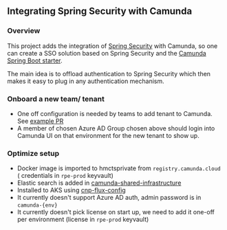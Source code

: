 ## Integrating Spring Security with Camunda

### Overview

This project adds the integration of [Spring Security](https://projects.spring.io/spring-security/) with Camunda, so one can create a 
SSO solution based on Spring Security and the [Camunda Spring Boot starter](https://docs.camunda.org/manual/latest/user-guide/spring-boot-integration/).

The main idea is to offload authentication to Spring Security which then makes it easy to plug in any authentication mechanism. 

### Onboard a new team/ tenant

- One off configuration is needed by teams to add tenant to Camunda. See [example PR](https://github.com/hmcts/camunda-bpm/pull/403)
- A member of chosen Azure AD Group chosen above should login into Camunda UI on that environment for the new tenant to show up.

### Optimize setup

- Docker image is imported to hmctsprivate from `registry.camunda.cloud` ( credentials in `rpe-prod` keyvault)
- Elastic search is added in [camunda-shared-infrastructure](https://github.com/hmcts/camunda-shared-infrastructure)
- Installed to AKS using [cnp-flux-config](https://github.com/hmcts/cnp-flux-config/blob/master/k8s/namespaces/camunda/camunda-optimize/)
- It currently doesn't support Azure AD auth, admin password is in `camunda-{env}`
- It currently doesn't pick license on start up, we need to add it one-off per environment (license in `rpe-prod` keyvault)